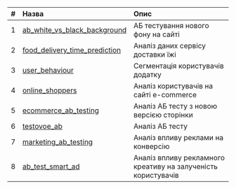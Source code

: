|#|Назва|Опис|
|:--|:--|:--|
|1|[ab_white_vs_black_background](https://github.com/dkolesov95/exploratory_data_analysis-/blob/main/ab_white_vs_black_background/ab_white_vs_black_background.ipynb)|АБ тестування нового фону на сайті|
|2|[food_delivery_time_prediction](https://github.com/dkolesov95/exploratory_data_analysis-/blob/main/food_delivery_time_prediction/food_delivery_time_prediction.ipynb)|Аналіз даних сервісу доставки їжі|
|3|[user_behaviour](https://github.com/dkolesov95/exploratory_data_analysis-/blob/main/user_behaviour/user_behaviour.ipynb)|Сегментація користувачів додатку|
|4|[online_shoppers](https://github.com/dkolesov95/exploratory_data_analysis/blob/main/online_shoppers/online_shoppers.ipynb)|Аналіз користувачів на сайті e-commerce|
|5|[ecommerce_ab_testing](https://github.com/dkolesov95/exploratory_data_analysis/blob/main/ecommerce_ab_testing/ecommerce_ab_testing.ipynb)|Аналіз AБ тесту з новою версією сторінки|
|6|[testovoe_ab](https://github.com/dkolesov95/exploratory_data_analysis/blob/main/ab_test/ab_test.ipynb)|Аналіз AБ тесту|
|7|[marketing_ab_testing](https://github.com/dkolesov95/exploratory_data_analysis/blob/main/marketing_ab_testing/marketing_ab_testing.ipynb)|Аналіз впливу реклами на конверсію|
|8|[ab_test_smart_ad](https://github.com/dkolesov95/exploratory_data_analysis/blob/main/ab_test_smart_ad/ab_test_smart_ad.ipynb)|Аналіз впливу рекламного креативу на залученість користувачів|

